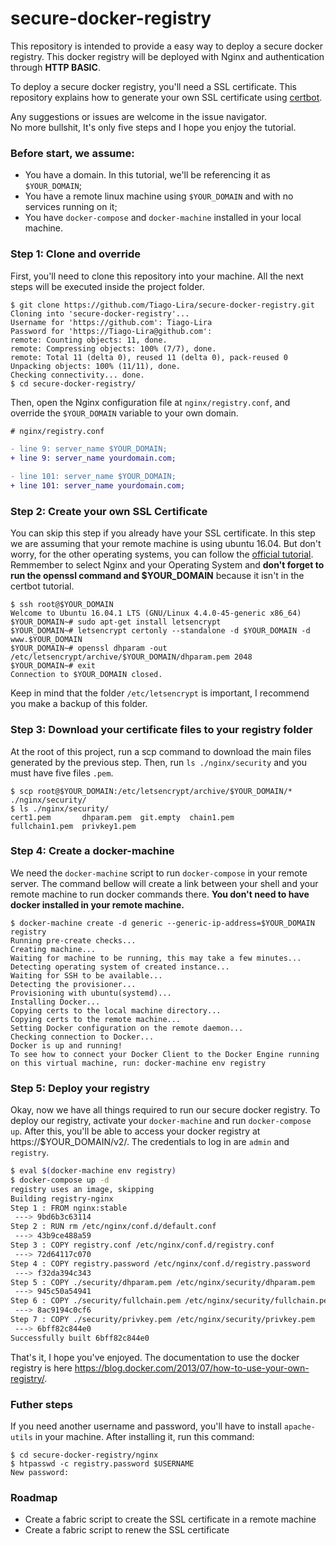 # secure-docker-registry

This repository is intended to provide a easy way to deploy a secure docker registry.
This docker registry will be deployed with Nginx and authentication through **HTTP BASIC**.

To deploy a secure docker registry, you'll need a SSL certificate. This repository explains how to generate your own SSL certificate using [certbot](https://certbot.eff.org/).

Any suggestions or issues are welcome in the issue navigator.  
No more bullshit, It's only five steps and I hope you enjoy the tutorial.

### Before start, we assume:
- You have a domain. In this tutorial, we'll be referencing it as `$YOUR_DOMAIN`;
- You have a remote linux machine using `$YOUR_DOMAIN` and with no services running on it;
- You have `docker-compose` and `docker-machine` installed in your local machine.


### Step 1: Clone and override

First, you'll need to clone this repository into your machine. All the next steps will be executed inside the project folder.

```
$ git clone https://github.com/Tiago-Lira/secure-docker-registry.git
Cloning into 'secure-docker-registry'...
Username for 'https://github.com': Tiago-Lira
Password for 'https://Tiago-Lira@github.com': 
remote: Counting objects: 11, done.
remote: Compressing objects: 100% (7/7), done.
remote: Total 11 (delta 0), reused 11 (delta 0), pack-reused 0
Unpacking objects: 100% (11/11), done.
Checking connectivity... done.
$ cd secure-docker-registry/
```

Then, open the Nginx configuration file at `nginx/registry.conf`, and override the `$YOUR_DOMAIN` variable to your own domain.
```diff
# nginx/registry.conf

- line 9: server_name $YOUR_DOMAIN;
+ line 9: server_name yourdomain.com;

- line 101: server_name $YOUR_DOMAIN;
+ line 101: server_name yourdomain.com;
```


### Step 2: Create your own SSL Certificate

You can skip this step if you already have your SSL certificate.
In this step we are assuming that your remote machine is using ubuntu 16.04. But don't worry,
for the other operating systems, you can follow the [official tutorial](https://certbot.eff.org/).
Remmember to select Nginx and your Operating System and **don't forget to run the openssl command and $YOUR_DOMAIN**
because it isn't in the certbot tutorial.

```
$ ssh root@$YOUR_DOMAIN
Welcome to Ubuntu 16.04.1 LTS (GNU/Linux 4.4.0-45-generic x86_64)
$YOUR_DOMAIN~# sudo apt-get install letsencrypt
$YOUR_DOMAIN~# letsencrypt certonly --standalone -d $YOUR_DOMAIN -d www.$YOUR_DOMAIN
$YOUR_DOMAIN~# openssl dhparam -out /etc/letsencrypt/archive/$YOUR_DOMAIN/dhparam.pem 2048
$YOUR_DOMAIN~# exit
Connection to $YOUR_DOMAIN closed.
```

Keep in mind that the folder `/etc/letsencrypt` is important, I recommend you make a backup of this folder.


### Step 3: Download your certificate files to your registry folder
At the root of this project, run a scp command to download the main files generated by the previous step.
Then, run `ls ./nginx/security` and you must have five files `.pem`.
```
$ scp root@$YOUR_DOMAIN:/etc/letsencrypt/archive/$YOUR_DOMAIN/* ./nginx/security/
$ ls ./nginx/security/
cert1.pem       dhparam.pem  git.empty  chain1.pem
fullchain1.pem  privkey1.pem

```

### Step 4: Create a docker-machine

We need the `docker-machine` script to run `docker-compose` in your remote server. The command bellow will create a link between your shell and your remote machine to run docker commands there. **You don't need to have docker installed in your remote machine.**

```
$ docker-machine create -d generic --generic-ip-address=$YOUR_DOMAIN registry
Running pre-create checks...
Creating machine...
Waiting for machine to be running, this may take a few minutes...
Detecting operating system of created instance...
Waiting for SSH to be available...
Detecting the provisioner...
Provisioning with ubuntu(systemd)...
Installing Docker...
Copying certs to the local machine directory...
Copying certs to the remote machine...
Setting Docker configuration on the remote daemon...
Checking connection to Docker...
Docker is up and running!
To see how to connect your Docker Client to the Docker Engine running on this virtual machine, run: docker-machine env registry

```

### Step 5: Deploy your registry

Okay, now we have all things required to run our secure docker registry. To deploy our registry, activate your `docker-machine` and run `docker-compose up`. After this, you'll be able to access your docker registry at https://$YOUR_DOMAIN/v2/. The credentials to log in are `admin` and `registry`.

```bash
$ eval $(docker-machine env registry)
$ docker-compose up -d
registry uses an image, skipping
Building registry-nginx
Step 1 : FROM nginx:stable
 ---> 9bd6b3c63114
Step 2 : RUN rm /etc/nginx/conf.d/default.conf
 ---> 43b9ce488a59
Step 3 : COPY registry.conf /etc/nginx/conf.d/registry.conf
 ---> 72d64117c070
Step 4 : COPY registry.password /etc/nginx/conf.d/registry.password
 ---> f32da394c343
Step 5 : COPY ./security/dhparam.pem /etc/nginx/security/dhparam.pem
 ---> 945c50a54941
Step 6 : COPY ./security/fullchain.pem /etc/nginx/security/fullchain.pem
 ---> 8ac9194c0cf6
Step 7 : COPY ./security/privkey.pem /etc/nginx/security/privkey.pem
 ---> 6bff82c844e0
Successfully built 6bff82c844e0

```

That's it, I hope you've enjoyed. The documentation to use the docker registry is here https://blog.docker.com/2013/07/how-to-use-your-own-registry/.

### Futher steps

If you need another username and password, you'll have to install `apache-utils` in your machine. After installing it, run this command:
```
$ cd secure-docker-registry/nginx
$ htpasswd -c registry.password $USERNAME
New password:
```

### Roadmap
* Create a fabric script to create the SSL certificate in a remote machine
* Create a fabric script to renew the SSL certificate
